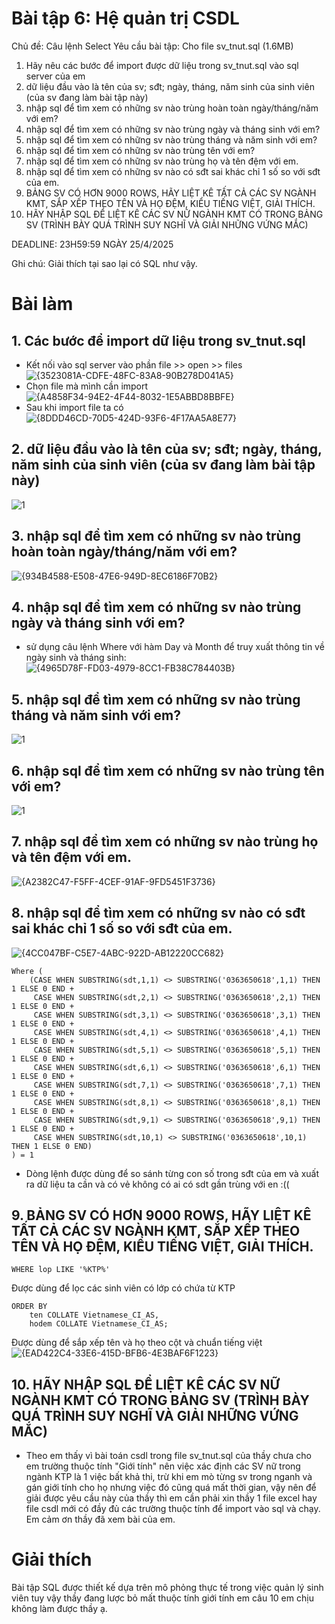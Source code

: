 # Bài tập 6: Hệ quản trị CSDL
Chủ đề: Câu lệnh Select
Yêu cầu bài tập: 
Cho file sv_tnut.sql (1.6MB)
1. Hãy nêu các bước để import được dữ liệu trong sv_tnut.sql vào sql server của em
2. dữ liệu đầu vào là tên của sv; sđt; ngày, tháng, năm sinh của sinh viên (của sv đang làm bài tập này)
3. nhập sql để tìm xem có những sv nào trùng hoàn toàn ngày/tháng/năm với em?
4. nhập sql để tìm xem có những sv nào trùng ngày và tháng sinh với em?
5. nhập sql để tìm xem có những sv nào trùng tháng và năm sinh với em?
6. nhập sql để tìm xem có những sv nào trùng tên với em?
7. nhập sql để tìm xem có những sv nào trùng họ và tên đệm với em.
8. nhập sql để tìm xem có những sv nào có sđt sai khác chỉ 1 số so với sđt của em.
9. BẢNG SV CÓ HƠN 9000 ROWS, HÃY LIỆT KÊ TẤT CẢ CÁC SV NGÀNH KMT, SẮP XẾP THEO TÊN VÀ HỌ ĐỆM, KIỂU TIẾNG  VIỆT, GIẢI THÍCH.
10. HÃY NHẬP SQL ĐỂ LIỆT KÊ CÁC SV NỮ NGÀNH KMT CÓ TRONG BẢNG SV (TRÌNH BÀY QUÁ TRÌNH SUY NGHĨ VÀ GIẢI NHỮNG VỨNG MẮC)

DEADLINE: 23H59:59 NGÀY 25/4/2025

Ghi chú: Giải thích tại sao lại có SQL như vậy.
# Bài làm  
## 1. Các bước để import dữ liệu trong sv_tnut.sql  
- Kết nối vào sql server vào phần file >> open >> files    
![{3523081A-CDFE-48FC-83A8-90B278D041A5}](https://github.com/user-attachments/assets/d061e1b1-ee71-4bb2-827c-c92bb890ec10)
- Chọn file mà mình cần import  
![{A4858F34-94E2-4F44-8032-1E5ABBD8BBFE}](https://github.com/user-attachments/assets/431513a3-a60f-4704-bc47-2dc3ddf39390)
- Sau khi import file ta có  
![{8DDD46CD-70D5-424D-93F6-4F17AA5A8E77}](https://github.com/user-attachments/assets/bd4ab957-4c6a-471d-b705-dbc413749d8d)
## 2. dữ liệu đầu vào là tên của sv; sđt; ngày, tháng, năm sinh của sinh viên (của sv đang làm bài tập này)  
![1](https://github.com/user-attachments/assets/d1956d43-14b0-4c52-a647-8ff3fe146586)
## 3. nhập sql để tìm xem có những sv nào trùng hoàn toàn ngày/tháng/năm với em?  
![{934B4588-E508-47E6-949D-8EC6186F70B2}](https://github.com/user-attachments/assets/8d009625-779e-4fe5-9580-dd2d83538451)
## 4. nhập sql để tìm xem có những sv nào trùng ngày và tháng sinh với em?  
- sử dụng câu lệnh Where với hàm Day và Month để truy xuất thông tin về ngày sinh và tháng sinh:  
![{4965D78F-FD03-4979-8CC1-FB38C784403B}](https://github.com/user-attachments/assets/947921db-51d1-4256-9870-14c571933309)
## 5. nhập sql để tìm xem có những sv nào trùng tháng và năm sinh với em?  
![1](https://github.com/user-attachments/assets/c8f46ce9-f96e-4a23-b66a-0edd069a1700)
## 6. nhập sql để tìm xem có những sv nào trùng tên với em?  
![1](https://github.com/user-attachments/assets/ee236786-62e8-4c8f-8148-8b9122c585ed)
## 7. nhập sql để tìm xem có những sv nào trùng họ và tên đệm với em.
![{A2382C47-F5FF-4CEF-91AF-9FD5451F3736}](https://github.com/user-attachments/assets/87fab6ba-bab9-48eb-aed4-1c3aa40a3533)
## 8. nhập sql để tìm xem có những sv nào có sđt sai khác chỉ 1 số so với sđt của em.  
![{4CC047BF-C5E7-4ABC-922D-AB12220CC682}](https://github.com/user-attachments/assets/36cb52df-948f-4dad-97bb-79c200182d88)
```
Where (
    (CASE WHEN SUBSTRING(sdt,1,1) <> SUBSTRING('0363650618',1,1) THEN 1 ELSE 0 END +
     CASE WHEN SUBSTRING(sdt,2,1) <> SUBSTRING('0363650618',2,1) THEN 1 ELSE 0 END +
     CASE WHEN SUBSTRING(sdt,3,1) <> SUBSTRING('0363650618',3,1) THEN 1 ELSE 0 END +
     CASE WHEN SUBSTRING(sdt,4,1) <> SUBSTRING('0363650618',4,1) THEN 1 ELSE 0 END +
     CASE WHEN SUBSTRING(sdt,5,1) <> SUBSTRING('0363650618',5,1) THEN 1 ELSE 0 END +
     CASE WHEN SUBSTRING(sdt,6,1) <> SUBSTRING('0363650618',6,1) THEN 1 ELSE 0 END +
     CASE WHEN SUBSTRING(sdt,7,1) <> SUBSTRING('0363650618',7,1) THEN 1 ELSE 0 END +
     CASE WHEN SUBSTRING(sdt,8,1) <> SUBSTRING('0363650618',8,1) THEN 1 ELSE 0 END +
     CASE WHEN SUBSTRING(sdt,9,1) <> SUBSTRING('0363650618',9,1) THEN 1 ELSE 0 END +
     CASE WHEN SUBSTRING(sdt,10,1) <> SUBSTRING('0363650618',10,1) THEN 1 ELSE 0 END)
) = 1
```
- Dòng lệnh được dùng để so sánh từng con số trong sđt của em và xuất ra dữ liệu ta cần và có vẻ không có ai có sdt gần trùng với en :((
## 9. BẢNG SV CÓ HƠN 9000 ROWS, HÃY LIỆT KÊ TẤT CẢ CÁC SV NGÀNH KMT, SẮP XẾP THEO TÊN VÀ HỌ ĐỆM, KIỂU TIẾNG  VIỆT, GIẢI THÍCH.  
```
WHERE lop LIKE '%KTP%'
```
Được dùng để lọc các sinh viên có lớp có chứa từ KTP  
```
ORDER BY 
    ten COLLATE Vietnamese_CI_AS, 
    hodem COLLATE Vietnamese_CI_AS;
```
Được dùng để sắp xếp tên và họ theo cột và chuẩn tiếng việt  
![{EAD422C4-33E6-415D-BFB6-4E3BAF6F1223}](https://github.com/user-attachments/assets/c15415d2-3593-4f25-a26b-4876096d74e5)
## 10. HÃY NHẬP SQL ĐỂ LIỆT KÊ CÁC SV NỮ NGÀNH KMT CÓ TRONG BẢNG SV (TRÌNH BÀY QUÁ TRÌNH SUY NGHĨ VÀ GIẢI NHỮNG VỨNG MẮC)
- Theo em thấy vì bài toán csdl trong file sv_tnut.sql của thầy chưa cho em trường thuộc tính "Giới tính" nên việc xác định các SV nữ trong ngành KTP là 1 việc bất khả thi, trừ khi em mò từng sv trong nganh và gán giới tính cho họ nhưng việc đó cũng quá mất thời gian, vậy nên để giải được yêu cầu này của thầy thì em cần phải xin thầy 1 file excel hay file csdl mới có đầy đủ các trường thuộc tính để import vào sql và chạy. Em cảm ơn thầy đã xem bài của em.
# Giải thích
Bài tập SQL được thiết kế dựa trên mô phỏng thực tế trong việc quản lý sinh viên tuy vậy thầy đang lược bỏ mất thuộc tính giới tính em câu 10 em chịu không làm được thầy ạ.

